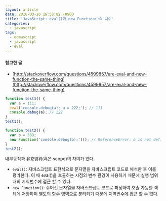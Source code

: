 ```yaml
---
layout: article
date: 2018-03-20 16:58:02 +0900
title: 'JavaScript: eval()과 new Function()의 차이'
categories:
  - javascript
tags:
  - ecmascript
  - javascript
  - eval
---
```


#### 참고한 글
- [http://stackoverflow.com/questions/4599857/are-eval-and-new-function-the-same-thing](http://stackoverflow.com/questions/4599857/are-eval-and-new-function-the-same-thing)

```js
function test1() {
  var a = 111;
  eval('console.debug(a); a = 222;'); // 111
  console.debug(a); // 222
}
test1();

function test2() {
  var b = 333;
  new Function('console.debug(b);')(); // ReferenceError: b is not defined
}
test2();
```
내부동작과 유효범위(혹은 scope)의 차이가 있다.

- `eval()`: 자바스크립트 표현식으로 문자열을 자바스크립트 코드로 해석한 후 이를 평가한다. 이 때 eval()을 호출하는 시점의 변수 환경이 사용하기 때문에 실행 범위 내의 지역변수에 접근 할 수 있다.
- `new Function()`: 주어진 문자열을 자바스크립트 코드로 파싱하여 호출 가능한 객체에 저장하며 별도의 함수 영역으로 분리되기 때문에 지역변수에 접근 할 수 없다.
